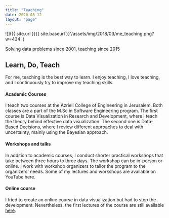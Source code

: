 ```yaml
---
title: "Teaching"
date: 2020-08-12
layout: "page"
---
```


![]({{ site.url }}{{ site.baseurl }}'/assets/img/2018/03/me_teaching.png?w=434' )

Solving data problems since 2001, teaching since 2015

## Learn, Do, Teach

For me, teaching is the best way to learn. I enjoy teaching, I love teaching, and I continuously try to improve my teaching skills.

#### Academic Courses

I teach two courses at the Azrieli College of Engineering in Jerusalem. Both classes are a part of the M.Sc in Software Engineering program. The first course is Data Visualization in Research and Development, where I teach the theory behind effective data visualization. The second one is Data-Based Decisions, where I review different approaches to deal with uncertainty, mainly using the Bayesian approach.

#### Workshops and talks

In addition to academic courses, I conduct shorter practical workshops that take between three hours to three days. The workshop can be in-person or online. I work with workshop organizers to tailor the program to the organizers' needs. Some of my lectures and workshops are available on YouTube here.

#### Online course

I tried to create an online course in data visualization but had to stop the development. Nevertheless, the first lectures of the course are still available [here](https://gorelik.net/course/).
